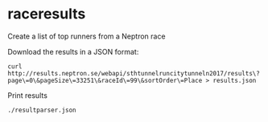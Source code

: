 # raceresults
Create a list of top runners from a Neptron race

Download the results in a JSON format:

    curl http://results.neptron.se/webapi/sthtunnelruncitytunneln2017/results\?page\=0\&pageSize\=33251\&raceId\=99\&sortOrder\=Place > results.json
    
Print results

    ./resultparser.json
